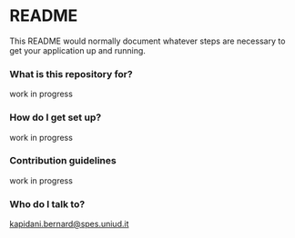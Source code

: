 # README #

This README would normally document whatever steps are necessary to get your application up and running.

### What is this repository for? ###

work in progress

### How do I get set up? ###

work in progress

### Contribution guidelines ###

work in progress

### Who do I talk to? ###

kapidani.bernard@spes.uniud.it
